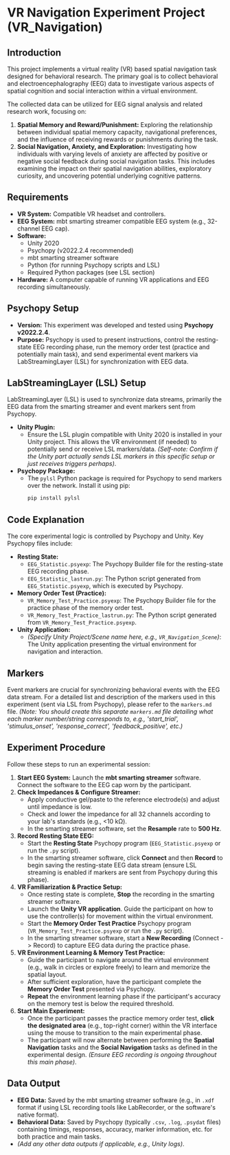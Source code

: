 # VR Navigation Experiment Project (VR_Navigation)

## Introduction

This project implements a virtual reality (VR) based spatial navigation task designed for behavioral research. The primary goal is to collect behavioral and electroencephalography (EEG) data to investigate various aspects of spatial cognition and social interaction within a virtual environment.

The collected data can be utilized for EEG signal analysis and related research work, focusing on:

1.  **Spatial Memory and Reward/Punishment:** Exploring the relationship between individual spatial memory capacity, navigational preferences, and the influence of receiving rewards or punishments during the task.
2.  **Social Navigation, Anxiety, and Exploration:** Investigating how individuals with varying levels of anxiety are affected by positive or negative social feedback during social navigation tasks. This includes examining the impact on their spatial navigation abilities, exploratory curiosity, and uncovering potential underlying cognitive patterns.

## Requirements

* **VR System:** Compatible VR headset and controllers.
* **EEG System:** mbt smarting streamer compatible EEG system (e.g., 32-channel EEG cap).
* **Software:**
    * Unity 2020
    * Psychopy (v2022.2.4 recommended)
    * mbt smarting streamer software
    * Python (for running Psychopy scripts and LSL)
    * Required Python packages (see LSL section)
* **Hardware:** A computer capable of running VR applications and EEG recording simultaneously.

## Psychopy Setup

* **Version:** This experiment was developed and tested using **Psychopy v2022.2.4**.
* **Purpose:** Psychopy is used to present instructions, control the resting-state EEG recording phase, run the memory order test (practice and potentially main task), and send experimental event markers via LabStreamingLayer (LSL) for synchronization with EEG data.

## LabStreamingLayer (LSL) Setup

LabStreamingLayer (LSL) is used to synchronize data streams, primarily the EEG data from the smarting streamer and event markers sent from Psychopy.

* **Unity Plugin:**
    * Ensure the LSL plugin compatible with Unity 2020 is installed in your Unity project. This allows the VR environment (if needed) to potentially send or receive LSL markers/data. *(Self-note: Confirm if the Unity part actually *sends* LSL markers in this specific setup or just receives triggers perhaps)*.
* **Psychopy Package:**
    * The `pylsl` Python package is required for Psychopy to send markers over the network. Install it using pip:
      ```bash
      pip install pylsl
      ```

## Code Explanation

The core experimental logic is controlled by Psychopy and Unity. Key Psychopy files include:

* **Resting State:**
    * `EEG_Statistic.psyexp`: The Psychopy Builder file for the resting-state EEG recording phase.
    * `EEG_Statistic_lastrun.py`: The Python script generated from `EEG_Statistic.psyexp`, which is executed by Psychopy.
* **Memory Order Test (Practice):**
    * `VR_Memory_Test_Practice.psyexp`: The Psychopy Builder file for the practice phase of the memory order test.
    * `VR_Memory_Test_Practice_lastrun.py`: The Python script generated from `VR_Memory_Test_Practice.psyexp`.
* **Unity Application:**
    * *(Specify Unity Project/Scene name here, e.g., `VR_Navigation_Scene`)*: The Unity application presenting the virtual environment for navigation and interaction.

## Markers

Event markers are crucial for synchronizing behavioral events with the EEG data stream. For a detailed list and description of the markers used in this experiment (sent via LSL from Psychopy), please refer to the `markers.md` file. *(Note: You should create this separate `markers.md` file detailing what each marker number/string corresponds to, e.g., 'start_trial', 'stimulus_onset', 'response_correct', 'feedback_positive', etc.)*

## Experiment Procedure

Follow these steps to run an experimental session:

1.  **Start EEG System:** Launch the **mbt smarting streamer** software. Connect the software to the EEG cap worn by the participant.
2.  **Check Impedances & Configure Streamer:**
    * Apply conductive gel/paste to the reference electrode(s) and adjust until impedance is low.
    * Check and lower the impedance for all 32 channels according to your lab's standards (e.g., <10 kΩ).
    * In the smarting streamer software, set the **Resample** rate to **500 Hz**.
3.  **Record Resting State EEG:**
    * Start the **Resting State** Psychopy program (`EEG_Statistic.psyexp` or run the `.py` script).
    * In the smarting streamer software, click **Connect** and then **Record** to begin saving the resting-state EEG data stream (ensure LSL streaming is enabled if markers are sent from Psychopy during this phase).
4.  **VR Familiarization & Practice Setup:**
    * Once resting state is complete, **Stop** the recording in the smarting streamer software.
    * Launch the **Unity VR application**. Guide the participant on how to use the controller(s) for movement within the virtual environment.
    * Start the **Memory Order Test Practice** Psychopy program (`VR_Memory_Test_Practice.psyexp` or run the `.py` script).
    * In the smarting streamer software, start a **New Recording** (Connect -> Record) to capture EEG data during the practice phase.
5.  **VR Environment Learning & Memory Test Practice:**
    * Guide the participant to navigate around the virtual environment (e.g., walk in circles or explore freely) to learn and memorize the spatial layout.
    * After sufficient exploration, have the participant complete the **Memory Order Test** presented via Psychopy.
    * **Repeat** the environment learning phase if the participant's accuracy on the memory test is below the required threshold.
6.  **Start Main Experiment:**
    * Once the participant passes the practice memory order test, **click the designated area** (e.g., top-right corner) within the VR interface using the mouse to transition to the main experimental phase.
    * The participant will now alternate between performing the **Spatial Navigation** tasks and the **Social Navigation** tasks as defined in the experimental design. *(Ensure EEG recording is ongoing throughout this main phase)*.

## Data Output

* **EEG Data:** Saved by the mbt smarting streamer software (e.g., in `.xdf` format if using LSL recording tools like LabRecorder, or the software's native format).
* **Behavioral Data:** Saved by Psychopy (typically `.csv`, `.log`, `.psydat` files) containing timings, responses, accuracy, marker information, etc. for both practice and main tasks.
* *(Add any other data outputs if applicable, e.g., Unity logs)*.